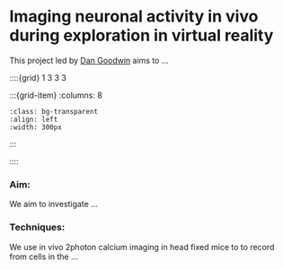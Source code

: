 # Imaging neuronal activity in vivo during exploration in virtual reality

This project led by [Dan Goodwin](../our-team/members/dangoodwin) aims to ...


::::{grid} 1 3 3 3

:::{grid-item}
:columns: 8
```{image} ../img/projects/mouse_VR.png 
:class: bg-transparent
:align: left
:width: 300px
```
:::



::::



### Aim:
We aim to investigate ...

### Techniques:
We use in vivo 2photon calcium imaging in head fixed mice to to record from cells in the ...

